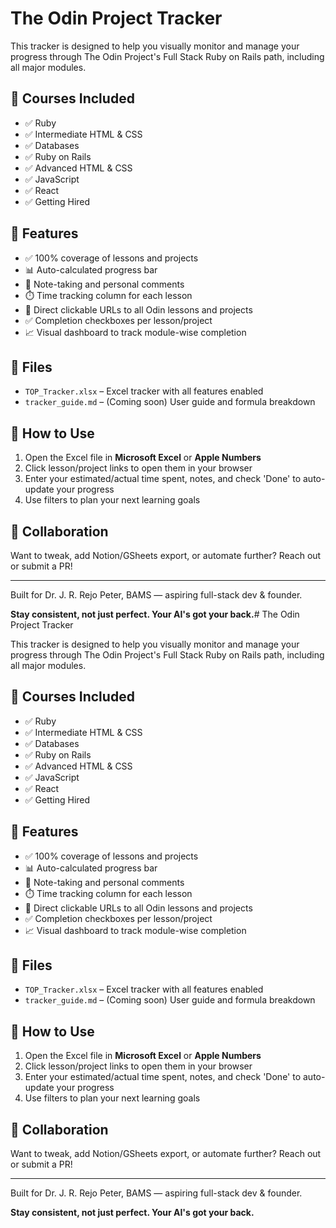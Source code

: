 # The Odin Project Tracker

This tracker is designed to help you visually monitor and manage your progress through The Odin Project's Full Stack Ruby on Rails path, including all major modules.

## 📂 Courses Included

- ✅ Ruby
- ✅ Intermediate HTML & CSS
- ✅ Databases
- ✅ Ruby on Rails
- ✅ Advanced HTML & CSS
- ✅ JavaScript
- ✅ React
- ✅ Getting Hired

## 🧩 Features

- ✅ 100% coverage of lessons and projects
- 📊 Auto-calculated progress bar
- 📝 Note-taking and personal comments
- ⏱️ Time tracking column for each lesson
- 🔗 Direct clickable URLs to all Odin lessons and projects
- ✅ Completion checkboxes per lesson/project
- 📈 Visual dashboard to track module-wise completion

## 📁 Files

- `TOP_Tracker.xlsx` – Excel tracker with all features enabled
- `tracker_guide.md` – (Coming soon) User guide and formula breakdown

## 🚀 How to Use

1. Open the Excel file in **Microsoft Excel** or **Apple Numbers**
2. Click lesson/project links to open them in your browser
3. Enter your estimated/actual time spent, notes, and check 'Done' to auto-update your progress
4. Use filters to plan your next learning goals

## 🤝 Collaboration

Want to tweak, add Notion/GSheets export, or automate further? Reach out or submit a PR!

---

Built for Dr. J. R. Rejo Peter, BAMS — aspiring full-stack dev & founder.

**Stay consistent, not just perfect. Your AI's got your back.**# The Odin Project Tracker

This tracker is designed to help you visually monitor and manage your progress through The Odin Project's Full Stack Ruby on Rails path, including all major modules.

## 📂 Courses Included

- ✅ Ruby
- ✅ Intermediate HTML & CSS
- ✅ Databases
- ✅ Ruby on Rails
- ✅ Advanced HTML & CSS
- ✅ JavaScript
- ✅ React
- ✅ Getting Hired

## 🧩 Features

- ✅ 100% coverage of lessons and projects
- 📊 Auto-calculated progress bar
- 📝 Note-taking and personal comments
- ⏱️ Time tracking column for each lesson
- 🔗 Direct clickable URLs to all Odin lessons and projects
- ✅ Completion checkboxes per lesson/project
- 📈 Visual dashboard to track module-wise completion

## 📁 Files

- `TOP_Tracker.xlsx` – Excel tracker with all features enabled
- `tracker_guide.md` – (Coming soon) User guide and formula breakdown

## 🚀 How to Use

1. Open the Excel file in **Microsoft Excel** or **Apple Numbers**
2. Click lesson/project links to open them in your browser
3. Enter your estimated/actual time spent, notes, and check 'Done' to auto-update your progress
4. Use filters to plan your next learning goals

## 🤝 Collaboration

Want to tweak, add Notion/GSheets export, or automate further? Reach out or submit a PR!

---

Built for Dr. J. R. Rejo Peter, BAMS — aspiring full-stack dev & founder.

**Stay consistent, not just perfect. Your AI's got your back.**